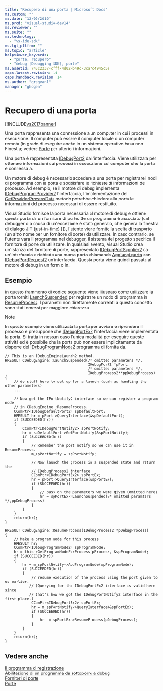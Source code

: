 ```yaml
---
title: "Recupero di una porta | Microsoft Docs"
ms.custom: ""
ms.date: "12/05/2016"
ms.prod: "visual-studio-dev14"
ms.reviewer: ""
ms.suite: ""
ms.technology: 
  - "vs-ide-sdk"
ms.tgt_pltfrm: ""
ms.topic: "article"
helpviewer_keywords: 
  - "porte, recupero"
  - "debug [Debugging SDK], porte"
ms.assetid: 745c2337-cfff-4d02-b49c-3ca7c4945c5e
caps.latest.revision: 14
caps.handback.revision: 14
ms.author: "gregvanl"
manager: "ghogen"
---
```

# Recupero di una porta
[!INCLUDE[vs2017banner](../../code-quality/includes/vs2017banner.md)]

Una porta rappresenta una connessione a un computer in cui i processi in esecuzione.  Il computer può essere il computer locale o un computer remoto \(in grado di eseguire anche in un sistema operativo basa non Finestra; vedere [Porte](../../extensibility/debugger/ports.md) per ulteriori informazioni.  
  
 Una porta è rappresentata [IDebugPort2](../../extensibility/debugger/reference/idebugport2.md) dall'interfaccia.  Viene utilizzata per ottenere informazioni sui processi in esecuzione sul computer che la porta è connessa a.  
  
 Un motore di debug è necessario accedere a una porta per registrare i nodi di programma con la porta e soddisfare le richieste di informazioni del processo.  Ad esempio, se il motore di debug implementa [IDebugProgramProvider2](../../extensibility/debugger/reference/idebugprogramprovider2.md) l'interfaccia, l'implementazione del [GetProviderProcessData](../../extensibility/debugger/reference/idebugprogramprovider2-getproviderprocessdata.md) metodo potrebbe chiedere alla porta le informazioni del processo necessari di essere restituito.  
  
 Visual Studio fornisce la porta necessaria al motore di debug e ottiene questa porta da un fornitore di porte.  Se un programma è associato \(dal debugger o a causa di un'eccezione è stato generato, che genera la finestra di dialogo JIT \(just\-in\-time\) \[\]\), l'utente viene fornito la scelta di trasporto \(un altro nome per un fornitore di porte\) da utilizzare.  In caso contrario, se l'utente vara il programma nel debugger, il sistema del progetto specifica il fornitore di porte da utilizzare.  In qualsiasi evento, Visual Studio crea un'istanza del fornitore di porte, rappresentato [IDebugPortSupplier2](../../extensibility/debugger/reference/idebugportsupplier2.md) da un'interfaccia e richiede una nuova porta chiamando [Aggiungi porta](../../extensibility/debugger/reference/idebugportsupplier2-addport.md) con [IDebugPortRequest2](../../extensibility/debugger/reference/idebugportrequest2.md) un'interfaccia.  Questa porta viene quindi passata al motore di debug in un form o in.  
  
## Esempio  
 In questo frammento di codice seguente viene illustrato come utilizzare la porta forniti [LaunchSuspended](../../extensibility/debugger/reference/idebugenginelaunch2-launchsuspended.md) per registrare un nodo di programma in [ResumeProcess](../../extensibility/debugger/reference/idebugenginelaunch2-resumeprocess.md).  I parametri non direttamente correlati a questo concetto sono stati omessi per maggiore chiarezza.  
  
> [!NOTE]
>  In questo esempio viene utilizzata la porta per avviare e riprendere il processo e presuppone che [IDebugPortEx2](../../extensibility/debugger/reference/idebugportex2.md) l'interfaccia viene implementata la porta.  Si tratta in nessun caso l'unica modalità per eseguire queste attività ed è possibile che la porta può non essere implicitamente da disporre del [IDebugProgramNode2](../../extensibility/debugger/reference/idebugprogramnode2.md) programma di fornita da.  
  
```cpp#  
// This is an IDebugEngineLaunch2 method.  
HRESULT CDebugEngine::LaunchSuspended(/* omitted parameters */,  
                                      IDebugPort2 *pPort,  
                                      /* omitted parameters */,  
                                      IDebugProcess2**ppDebugProcess)  
{  
    // do stuff here to set up for a launch (such as handling the other parameters)  
    ...  
  
    // Now get the IPortNotify2 interface so we can register a program node  
    // in CDebugEngine::ResumeProcess.  
    CComPtr<IDebugDefaultPort2> spDefaultPort;  
    HRESULT hr = pPort->QueryInterface(&spDefaultPort);  
    if (SUCCEEDED(hr))  
    {  
        CComPtr<IDebugPortNotify2> spPortNotify;  
        hr = spDefaultPort->GetPortNotify(&spPortNotify);  
        if (SUCCEEDED(hr))  
        {  
            // Remember the port notify so we can use it in ResumeProcess.  
            m_spPortNotify = spPortNotify;  
  
            // Now launch the process in a suspended state and return the  
            // IDebugProcess2 interface  
            CComPtr<IDebugPortEx2> spPortEx;  
            hr = pPort->QueryInterface(&spPortEx);  
            if (SUCCEEDED(hr))  
            {  
                // pass on the parameters we were given (omitted here)  
                hr = spPortEx->LaunchSuspended(/* omitted paramters */,ppDebugProcess)  
            }  
        }  
    }  
    return(hr);  
}  
  
HRESULT CDebugEngine::ResumeProcess(IDebugProcess2 *pDebugProcess)  
{  
    // Make a program node for this process  
    HRESULT hr;  
    CComPtr<IDebugProgramNode2> spProgramNode;  
    hr = this->GetProgramNodeForProcess(pProcess, &spProgramNode);  
    if (SUCCEEDED(hr))  
    {  
        hr = m_spPortNotify->AddProgramNode(spProgramNode);  
        if (SUCCEEDED(hr))  
        {  
            // resume execution of the process using the port given to us earlier.  
           // (Querying for the IDebugPortEx2 interface is valid here since  
           // that's how we got the IDebugPortNotify2 interface in the first place.)  
            CComPtr<IDebugPortEx2> spPortEx;  
            hr = m_spPortNotify->QueryInterface(&spPortEx);  
            if (SUCCEEDED(hr))  
            {  
                hr  = spPortEx->ResumeProcess(pDebugProcess);  
            }  
        }  
    }  
    return(hr);  
}  
```  
  
## Vedere anche  
 [Il programma di registrazione](../../extensibility/debugger/registering-the-program.md)   
 [Abilitazione di un programma da sottoporre a debug](../../extensibility/debugger/enabling-a-program-to-be-debugged.md)   
 [Fornitori di porte](../../extensibility/debugger/port-suppliers.md)   
 [Porte](../../extensibility/debugger/ports.md)
